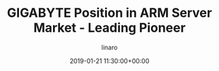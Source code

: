 ---
author: linaro
categories:
- events
- workshop
- arm-hpc-asia-2019
comments: false
event: arm-hpc-asia-2019
date: '2019-01-21 11:30:00+00:00'
slot: 15:30	- 15:50
image:
  featured: true
  path: /assets/images/content/gigabyte-position-in-arm-server-market-leading-pioneer.jpg
layout: resource-post
title: 'GIGABYTE Position in ARM Server Market - Leading Pioneer'
speakers:
- biography: '""'
  company: Gigabyte
  job-title: 
  name: Akira
youtube_video_url: https://www.youtube.com/watch?v=ErbkhqNgCJk&list=PLKZSArYQptsPLGSEUycUowh9oy8WF_epV&index=3&t=0s
amazon_s3_presentation_url: https://static.linaro.org/event-resources/arm-hpc-asia-2019/slides/GIGABYTEPositionInARMServerMarketLeadingPioneer14.pdf
---